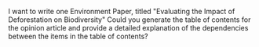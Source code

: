 I want to write one Environment Paper, titled "Evaluating the Impact of Deforestation on Biodiversity" Could you generate the table of contents for the opinion article and provide a detailed explanation of the dependencies between the items in the table of contents?